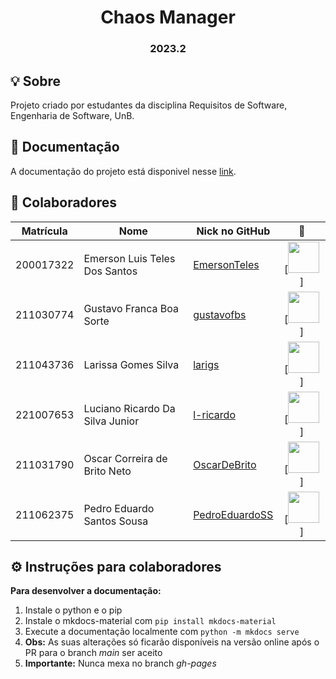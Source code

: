 <h1 align="center"> Chaos Manager </h1>
<h3 align="center"> 2023.2 </h3>

## 💡 Sobre
Projeto criado por estudantes da disciplina Requisitos de Software, Engenharia de Software, UnB.


## 📒 Documentação
A documentação do projeto está disponivel nesse [link](https://mdsreq-fga-unb.github.io/2023.2-ChaosManager/).


## 👥 Colaboradores
| Matrícula | Nome                            | Nick no GitHub |                                                       📸                                                        |
| :-------: | ------------------------------- | -------------- | :------------------------------------------------------------------------------------------------------------: |
| 200017322 | Emerson Luis Teles Dos Santos   | [EmersonTeles](https://github.com/EmersonTeles)   |  [<img src="https://avatars.githubusercontent.com/u/43423619?v=4" width=50>]  |
| 211030774 | Gustavo Franca Boa Sorte        | [gustavofbs](https://github.com/gustavofbs)     |  [<img src="https://avatars.githubusercontent.com/u/124215106?v=4" width=50>]   |
| 211043736 | Larissa Gomes Silva             | [larigs](https://github.com/larigs)  |     [<img src="https://avatars.githubusercontent.com/u/56891617?v=4" width=50>]    |
| 221007653 | Luciano Ricardo Da Silva Junior | [l-ricardo](https://github.com/l-ricardo)      |   [<img src="https://avatars.githubusercontent.com/u/88405145?v=4" width=50>]   |
| 211031790 | Oscar Correira de Brito Neto     | [OscarDeBrito](https://github.com/OscarDeBrito)   |  [<img src="https://avatars.githubusercontent.com/u/60819460?v=4" width=50>]  |
| 211062375 | Pedro Eduardo Santos Sousa      | [PedroEduardoSS](https://github.com/PedroEduardoSS) | [<img src="https://avatars.githubusercontent.com/u/64859196?v=4" width=50>] |

## ⚙️ Instruções para colaboradores
**Para desenvolver a documentação:**
1. Instale o python e o pip
2. Instale o mkdocs-material com ```pip install mkdocs-material```
3. Execute a documentação localmente com ```python -m mkdocs serve```
4. **Obs:** As suas alterações só ficarão disponíveis na versão online após o PR para o branch *main* ser aceito
5. **Importante:** Nunca mexa no branch *gh-pages*
